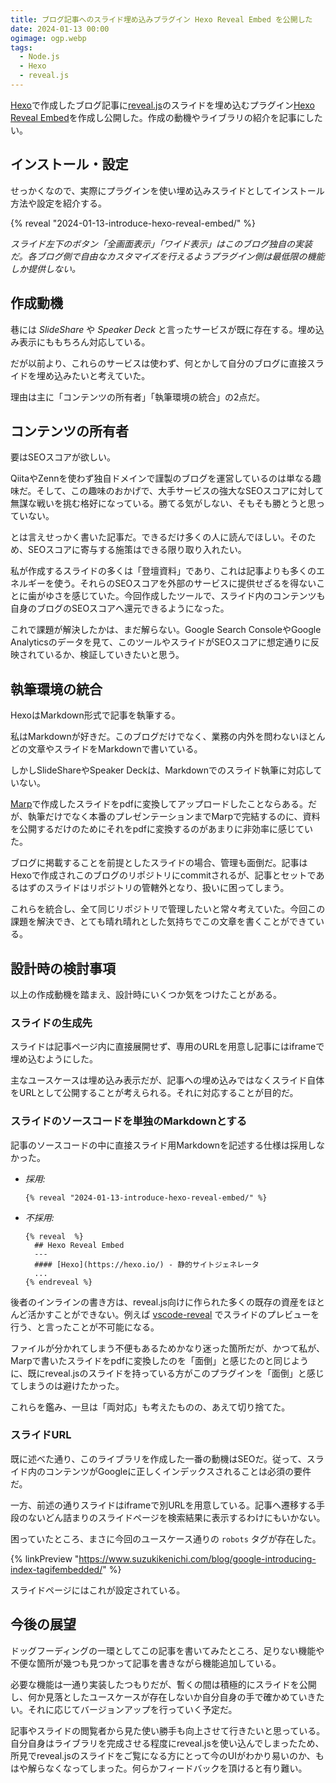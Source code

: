 ```yaml
---
title: ブログ記事へのスライド埋め込みプラグイン Hexo Reveal Embed を公開した
date: 2024-01-13 00:00
ogimage: ogp.webp
tags:
  - Node.js
  - Hexo
  - reveal.js
---
```


[Hexo](https://hexo.io/)で作成したブログ記事に[reveal.js](https://revealjs.com/)のスライドを埋め込むプラグイン[Hexo Reveal Embed](https://www.npmjs.com/package/hexo-reveal-embed)を作成し公開した。作成の動機やライブラリの紹介を記事にしたい。

## インストール・設定

せっかくなので、実際にプラグインを使い埋め込みスライドとしてインストール方法や設定を紹介する。

{% reveal "2024-01-13-introduce-hexo-reveal-embed/" %}

*スライド左下のボタン「全画面表示」「ワイド表示」はこのブログ独自の実装だ。各ブログ側で自由なカスタマイズを行えるようプラグイン側は最低限の機能しか提供しない。*

## 作成動機

巷には *SlideShare* や *Speaker Deck* と言ったサービスが既に存在する。埋め込み表示にももちろん対応している。

だが以前より、これらのサービスは使わず、何とかして自分のブログに直接スライドを埋め込みたいと考えていた。

理由は主に「コンテンツの所有者」「執筆環境の統合」の2点だ。

## コンテンツの所有者

要はSEOスコアが欲しい。

QiitaやZennを使わず独自ドメインで謹製のブログを運営しているのは単なる趣味だ。そして、この趣味のおかげで、大手サービスの強大なSEOスコアに対して無謀な戦いを挑む格好になっている。勝てる気がしない、そもそも勝とうと思っていない。

とは言えせっかく書いた記事だ。できるだけ多くの人に読んでほしい。そのため、SEOスコアに寄与する施策はできる限り取り入れたい。

私が作成するスライドの多くは「登壇資料」であり、これは記事よりも多くのエネルギーを使う。それらのSEOスコアを外部のサービスに提供せざるを得ないことに歯がゆさを感じていた。今回作成したツールで、スライド内のコンテンツも自身のブログのSEOスコアへ還元できるようになった。

これで課題が解決したかは、まだ解らない。Google Search ConsoleやGoogle Analyticsのデータを見て、このツールやスライドがSEOスコアに想定通りに反映されているか、検証していきたいと思う。

## 執筆環境の統合

HexoはMarkdown形式で記事を執筆する。

私はMarkdownが好きだ。このブログだけでなく、業務の内外を問わないほとんどの文章やスライドをMarkdownで書いている。

しかしSlideShareやSpeaker Deckは、Markdownでのスライド執筆に対応していない。

[Marp](https://marp.app/)で作成したスライドをpdfに変換してアップロードしたことならある。だが、執筆だけでなく本番のプレゼンテーションまでMarpで完結するのに、資料を公開するだけのためにそれをpdfに変換するのがあまりに非効率に感じていた。

ブログに掲載することを前提としたスライドの場合、管理も面倒だ。記事はHexoで作成されこのブログのリポジトリにcommitされるが、記事とセットであるはずのスライドはリポジトリの管轄外となり、扱いに困ってしまう。

これらを統合し、全て同じリポジトリで管理したいと常々考えていた。今回この課題を解決でき、とても晴れ晴れとした気持ちでこの文章を書くことができている。

## 設計時の検討事項

以上の作成動機を踏まえ、設計時にいくつか気をつけたことがある。

### スライドの生成先

スライドは記事ページ内に直接展開せず、専用のURLを用意し記事にはiframeで埋め込むようにした。

主なユースケースは埋め込み表示だが、記事への埋め込みではなくスライド自体をURLとして公開することが考えられる。それに対応することが目的だ。

### スライドのソースコードを単独のMarkdownとする

記事のソースコードの中に直接スライド用Markdownを記述する仕様は採用しなかった。

* *採用:*
  ```nunjucks
  {% reveal "2024-01-13-introduce-hexo-reveal-embed/" %}
  ```
* *不採用:*
  ```nunjucks
  {% reveal  %}
    ## Hexo Reveal Embed
    ---
    #### [Hexo](https://hexo.io/) - 静的サイトジェネレータ
    ...
  {% endreveal %}
  ```

後者のインラインの書き方は、reveal.js向けに作られた多くの既存の資産をほとんど活かすことができない。例えば [vscode-reveal](https://marketplace.visualstudio.com/items?itemName=evilz.vscode-reveal) でスライドのプレビューを行う、と言ったことが不可能になる。

ファイルが分かれてしまう不便もあるためかなり迷った箇所だが、かつて私が、Marpで書いたスライドをpdfに変換したのを「面倒」と感じたのと同じように、既にreveal.jsのスライドを持っている方がこのプラグインを「面倒」と感じてしまうのは避けたかった。

これらを鑑み、一旦は「両対応」も考えたものの、あえて切り捨てた。

### スライドURL

既に述べた通り、このライブラリを作成した一番の動機はSEOだ。従って、スライド内のコンテンツがGoogleに正しくインデックスされることは必須の要件だ。

一方、前述の通りスライドはiframeで別URLを用意している。記事へ遷移する手段のないどん詰まりのスライドページを検索結果に表示するわけにもいかない。

困っていたところ、まさに今回のユースケース通りの `robots` タグが存在した。

{% linkPreview "https://www.suzukikenichi.com/blog/google-introducing-index-tagifembedded/" %}

スライドページにはこれが設定されている。

## 今後の展望

ドッグフーディングの一環としてこの記事を書いてみたところ、足りない機能や不便な箇所が幾つも見つかって記事を書きながら機能追加している。

必要な機能は一通り実装したつもりだが、暫くの間は積極的にスライドを公開し、何か見落としたユースケースが存在しないか自分自身の手で確かめていきたい。それに応じてバージョンアップを行っていく予定だ。

記事やスライドの閲覧者から見た使い勝手も向上させて行きたいと思っている。自分自身はライブラリを完成させる程度にreveal.jsを使い込んでしまったため、所見でreveal.jsのスライドをご覧になる方にとって今のUIがわかり易いのか、もはや解らなくなってしまった。何らかフィードバックを頂けると有り難い。
